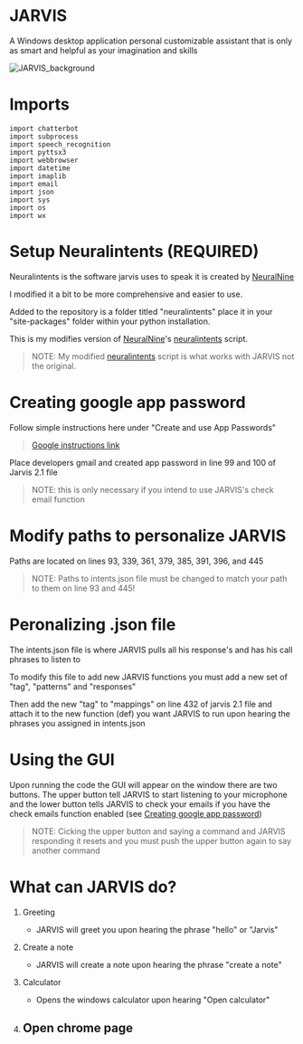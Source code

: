 # JARVIS
A Windows desktop application personal customizable assistant that is only as smart and helpful as your imagination and skills
>
![JARVIS_background](https://user-images.githubusercontent.com/93505099/144152693-f96c9897-da41-4a0d-8340-aeafef0e7b52.jpg)

# Imports
```
import chatterbot
import subprocess
import speech_recognition
import pyttsx3
import webbrowser
import datetime
import imaplib
import email
import json
import sys
import os
import wx
```

# Setup Neuralintents (REQUIRED)
Neuralintents is the software jarvis uses to speak it is created by [NeuralNine](https://github.com/NeuralNine)
>
I modified it a bit to be more comprehensive and easier to use.
>
Added to the repository is a folder titled "neuralintents" place it in your "site-packages" folder within your python installation.
>
This is my modifies version of [NeuralNine](https://github.com/NeuralNine)'s [neuralintents](https://github.com/NeuralNine/neuralintents) script.
>NOTE: My modified [neuralintents](https://github.com/NeuralNine/neuralintents) script is what works with JARVIS not the original.

# Creating google app password
Follow simple instructions here under "Create and use App Passwords"
> [Google instructions link](https://support.google.com/mail/answer/185833?hl=en)
> 
Place developers gmail and created app password in line 99 and 100 of Jarvis 2.1 file
>NOTE: this is only necessary if you intend to use JARVIS's check email function

# Modify paths to personalize JARVIS
Paths are located on lines 93, 339, 361, 379, 385, 391, 396, and 445
>NOTE: Paths to intents.json file must be changed to match your path to them on line 93 and 445!

# Peronalizing .json file
The intents.json file is where JARVIS pulls all his response's and has his call phrases to listen to
>
To modify this file to add new JARVIS functions you must add a new set of "tag", "patterns" and "responses"
>
Then add the new "tag" to "mappings" on line 432 of jarvis 2.1 file and attach it to the new function (def) you want JARVIS to run upon hearing the phrases you assigned in intents.json

# Using the GUI
Upon running the code the GUI will appear on the window there are two buttons. The upper button tell JARVIS to start listening to your microphone and the lower button tells JARVIS to check your emails if you have the check emails function enabled (see [Creating google app password](#creating-google-app-password))
>NOTE: Cicking the upper button and saying a command and JARVIS responding it resets and you must push the upper button again to say another command

# What can JARVIS do?
1. Greeting
   - JARVIS will greet you upon hearing the phrase "hello" or "Jarvis"

2. Create a note
   - JARVIS will create a note upon hearing the phrase "create a note"
   
3. Calculator
   - Opens the windows calculator upon hearing "Open calculator"
   
4. Open chrome page
   - 








